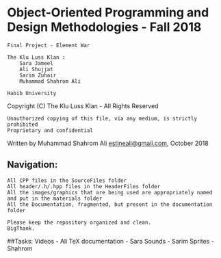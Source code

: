 # Object-Oriented Programming and Design Methodologies - Fall 2018
	
	Final Project - Element War
	
	The Klu Luss Klan : 
        Sara Jameel 
        Ali Shujjat 
        Sarim Zuhair 
        Muhammad Shahrom Ali
	
	Habib University
	
  Copyright (C) The Klu Luss Klan - All Rights Reserved
	
	Unauthorized copying of this file, via any medium, is strictly prohibited
	Proprietary and confidential
  
  Written by Muhammad Shahrom Ali <estineali@gmail.com>, October 2018
  
  ## Navigation: 
  	All CPP files in the SourceFiles folder
	All header/.h/.hpp files in the HeaderFiles folder
	All the images/graphics that are being used are appropriately named and put in the materials folder
	All the Documentation, fragmented, but present in the documentation folder
	
	Please keep the repository organized and clean. 
	BigThank.

##Tasks: 
	Videos - Ali 
	TeX documentation - Sara
	Sounds - Sarim
	Sprites - Shahrom 
	
